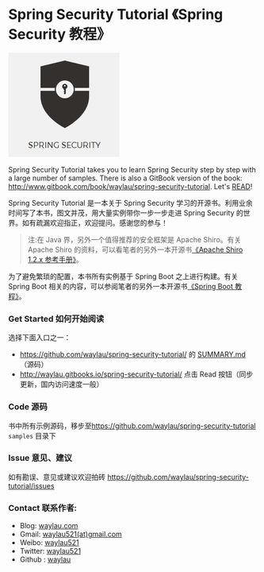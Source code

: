 # Spring Security Tutorial 《Spring Security 教程》

![](images/spring-security-logo.jpg)
 
Spring Security  Tutorial takes you to learn Spring Security  step by step with a large number of samples. There is also a GitBook version of the book: <http://www.gitbook.com/book/waylau/spring-security-tutorial>.
Let's [READ](SUMMARY.md)!

Spring Security Tutorial 是一本关于 Spring Security 学习的开源书。利用业余时间写了本书，图文并茂，用大量实例带你一步一步走进 Spring Security 的世界。如有疏漏欢迎指正，欢迎提问。感谢您的参与！
 
>注:在 Java 界，另外一个值得推荐的安全框架是 Apache Shiro。有关 Apache Shiro 的资料，可以看笔者的另外一本开源书[《Apache Shiro 1.2.x 参考手册》](https://github.com/waylau/apache-shiro-1.2.x-reference)。

为了避免繁琐的配置，本书所有实例基于 Spring Boot 之上进行构建。有关Spring Boot 相关的内容，可以参阅笔者的另外一本开源书[《Spring Boot 教程》](https://github.com/waylau/spring-boot-tutorial)。

### Get Started 如何开始阅读

选择下面入口之一：

* <https://github.com/waylau/spring-security-tutorial/> 的 [SUMMARY.md](SUMMARY.md)（源码）
* <http://waylau.gitbooks.io/spring-security-tutorial/> 点击 Read 按钮（同步更新，国内访问速度一般）
 
### Code 源码

书中所有示例源码，移步至<https://github.com/waylau/spring-security-tutorial>  `samples` 目录下

### Issue 意见、建议

如有勘误、意见或建议欢迎拍砖 <https://github.com/waylau/spring-security-tutorial/issues>

### Contact 联系作者:

* Blog: [waylau.com](http://waylau.com)
* Gmail: [waylau521(at)gmail.com](mailto:waylau521@gmail.com)
* Weibo: [waylau521](http://weibo.com/waylau521)
* Twitter: [waylau521](https://twitter.com/waylau521)
* Github : [waylau](https://github.com/waylau)
